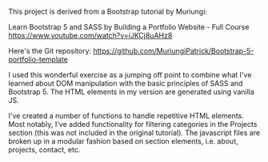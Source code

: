 This project is derived from a Bootstrap tutorial by Muriungi:

Learn Bootstrap 5 and SASS by Building a Portfolio Website - Full Course
https://www.youtube.com/watch?v=iJKCj8uAHz8

Here's the Git repository: https://github.com/MuriungiPatrick/Bootstrap-5-portfolio-template

I used this wonderful exercise as a jumping off point to combine what I've learned about DOM manipulation with the basic principles of SASS and Bootstrap 5. The HTML elements in my version are generated using vanilla JS. 

I've created a number of functions to handle repetitive HTML elements. Most notably, I've added functionality for filtering categories in the Projects section (this was not included in the original tutorial). The javascript files are broken up in a modular fashion based on section elements, i.e. about, projects, contact, etc.